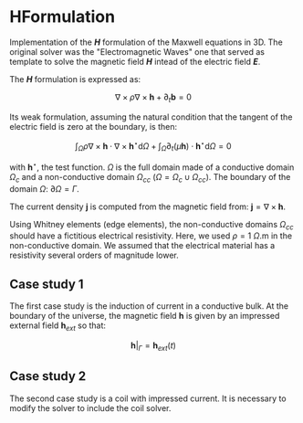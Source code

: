 # HFormulation

Implementation of the **_H_** formulation of the Maxwell equations in 3D. The original solver was the "Electromagnetic Waves" one that served as template to solve the magnetic field **_H_** intead of the electric field **_E_**.

The **_H_** formulation is expressed as:
```math
\nabla \times \rho \nabla \times \mathbf{h} + \partial_t \mathbf{b} = 0
```
Its weak formulation, assuming the natural condition that the tangent of the electric field is zero at the boundary, is then:
```math
\int_\Omega \rho \nabla  \times \mathbf{h} \cdot \nabla \times \mathbf{h}^\star \mathrm{d}\Omega
+
\int_\Omega \partial_t \left(\mu \mathbf{h}\right) \cdot \mathbf{h}^\star \mathrm{d}\Omega 
= 
0
```
with $`\mathbf{h}^\star`$, the test function. $`\Omega`$ is the full domain made of a conductive domain $`\Omega_c`$ and a non-conductive domain $`\Omega_{cc}`$ ($`\Omega = \Omega_c \cup \Omega_{cc}`$). The boundary of the domain $`\Omega`$: $`\partial\Omega = \Gamma`$.

The current density $`\mathbf{j}`$ is computed from the magnetic field from: $`\mathbf{j} = \nabla \times \mathbf{h}`$.

Using Whitney elements (edge elements), the non-conductive domains $`\Omega_{cc}`$ should have a fictitious electrical resistivity. Here, we used $`\rho =1~\Omega.`$m in the non-conductive domain. We assumed that the electrical material has a resistivity several orders of magnitude lower.

## Case study 1

The first case study is the induction of current in a conductive bulk. At the boundary of the universe, the magnetic field $`\mathbf{h}`$ is given by an impressed external field $`\mathbf{h}_{ext}`$ so that:
```math
\mathbf{h}|_{\Gamma} = \mathbf{h}_{ext}\left(t\right)
```

## Case study 2

The second case study is a coil with impressed current. It is necessary to modify the solver to include the coil solver.



